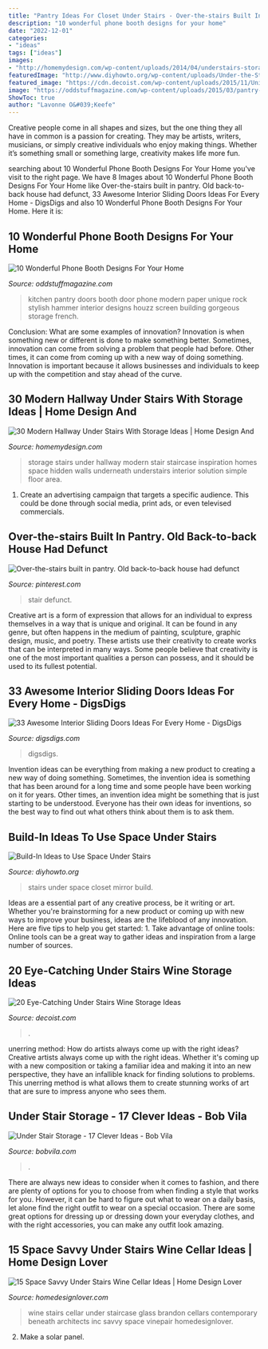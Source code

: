 ```yaml
---
title: "Pantry Ideas For Closet Under Stairs - Over-the-stairs Built In Pantry. Old Back-to-back House Had Defunct"
description: "10 wonderful phone booth designs for your home"
date: "2022-12-01"
categories:
- "ideas"
tags: ["ideas"]
images:
- "http://homemydesign.com/wp-content/uploads/2014/04/understairs-storage-ideas.jpg"
featuredImage: "http://www.diyhowto.org/wp-content/uploads/Under-the-Stairs-Mirror-Closet-20-Build-In-Ideas-to-Use-Space-Under-Stairs-DIYHowto.jpg"
featured_image: "https://cdn.decoist.com/wp-content/uploads/2015/11/Unique-Mediterranean-wine-cellar-with-rustic-charm.jpg"
image: "https://oddstuffmagazine.com/wp-content/uploads/2015/03/pantry-doors-650x868.jpg"
ShowToc: true
author: "Lavonne O&#039;Keefe"
---
```



Creative people come in all shapes and sizes, but the one thing they all have in common is a passion for creating. They may be artists, writers, musicians, or simply creative individuals who enjoy making things. Whether it’s something small or something large, creativity makes life more fun.

	

		
searching about 10 Wonderful Phone Booth Designs For Your Home you've visit to the right page. We have 8 Images about 10 Wonderful Phone Booth Designs For Your Home like Over-the-stairs built in pantry. Old back-to-back house had defunct, 33 Awesome Interior Sliding Doors Ideas For Every Home - DigsDigs and also 10 Wonderful Phone Booth Designs For Your Home. Here it is:
		
    
## 10 Wonderful Phone Booth Designs For Your Home

<img loading=lazy src="https://oddstuffmagazine.com/wp-content/uploads/2015/03/pantry-doors-650x868.jpg" onerror="this.onerror=null;this.src='https://tse1.mm.bing.net/th?id=OIP.4ce4POMZja5Bkp5SWKGHLwHaJ4&amp;pid=15.1';" alt="10 Wonderful Phone Booth Designs For Your Home">

_Source: oddstuffmagazine.com_

>kitchen pantry doors booth door phone modern paper unique rock stylish hammer interior designs houzz screen building gorgeous storage french. 

	

Conclusion: What are some examples of innovation?
Innovation is when something new or different is done to make something better. Sometimes, innovation can come from solving a problem that people had before. Other times, it can come from coming up with a new way of doing something. Innovation is important because it allows businesses and individuals to keep up with the competition and stay ahead of the curve.

    
## 30 Modern Hallway Under Stairs With Storage Ideas | Home Design And

<img loading=lazy src="http://homemydesign.com/wp-content/uploads/2014/04/understairs-storage-ideas.jpg" onerror="this.onerror=null;this.src='https://tse1.mm.bing.net/th?id=OIP.oW2tGE8OaFZ2DufmA0RGswHaJ4&amp;pid=15.1';" alt="30 Modern Hallway Under Stairs With Storage Ideas | Home Design And">

_Source: homemydesign.com_

>storage stairs under hallway modern stair staircase inspiration homes space hidden walls underneath understairs interior solution simple floor area. 

	

1. Create an advertising campaign that targets a specific audience. This could be done through social media, print ads, or even televised commercials.

    
## Over-the-stairs Built In Pantry. Old Back-to-back House Had Defunct

<img loading=lazy src="https://i.pinimg.com/736x/8d/25/87/8d2587185a9ffb78d7e88ee182fdb084.jpg" onerror="this.onerror=null;this.src='https://tse3.mm.bing.net/th?id=OIP.cyCaVbmlmzKsPCQaTZEJxAHaJ3&amp;pid=15.1';" alt="Over-the-stairs built in pantry. Old back-to-back house had defunct">

_Source: pinterest.com_

>stair defunct. 

	

Creative art is a form of expression that allows for an individual to express themselves in a way that is unique and original. It can be found in any genre, but often happens in the medium of painting, sculpture, graphic design, music, and poetry. These artists use their creativity to create works that can be interpreted in many ways. Some people believe that creativity is one of the most important qualities a person can possess, and it should be used to its fullest potential.

    
## 33 Awesome Interior Sliding Doors Ideas For Every Home - DigsDigs

<img loading=lazy src="https://www.digsdigs.com/photos/awesome-interior-sliding-doors-ideas-for-every-home-1.jpg" onerror="this.onerror=null;this.src='https://tse2.mm.bing.net/th?id=OIP.EfvWo9JLoBlSfOA76AW6zwHaJS&amp;pid=15.1';" alt="33 Awesome Interior Sliding Doors Ideas For Every Home - DigsDigs">

_Source: digsdigs.com_

>digsdigs. 

	

Invention ideas can be everything from making a new product to creating a new way of doing something. Sometimes, the invention idea is something that has been around for a long time and some people have been working on it for years. Other times, an invention idea might be something that is just starting to be understood. Everyone has their own ideas for inventions, so the best way to find out what others think about them is to ask them.

    
## Build-In Ideas To Use Space Under Stairs

<img loading=lazy src="http://www.diyhowto.org/wp-content/uploads/Under-the-Stairs-Mirror-Closet-20-Build-In-Ideas-to-Use-Space-Under-Stairs-DIYHowto.jpg" onerror="this.onerror=null;this.src='https://tse3.mm.bing.net/th?id=OIP.1XAMW79T4_wh-98fS4RoewHaJ8&amp;pid=15.1';" alt="Build-In Ideas to Use Space Under Stairs">

_Source: diyhowto.org_

>stairs under space closet mirror build. 

	

Ideas are a essential part of any creative process, be it writing or art. Whether you're brainstorming for a new product or coming up with new ways to improve your business, ideas are the lifeblood of any innovation. Here are five tips to help you get started: 1. Take advantage of online tools: Online tools can be a great way to gather ideas and inspiration from a large number of sources.

    
## 20 Eye-Catching Under Stairs Wine Storage Ideas

<img loading=lazy src="https://cdn.decoist.com/wp-content/uploads/2015/11/Unique-Mediterranean-wine-cellar-with-rustic-charm.jpg" onerror="this.onerror=null;this.src='https://tse4.mm.bing.net/th?id=OIP.kSPP_C-fY4I_Uz4ii-yRHAHaLI&amp;pid=15.1';" alt="20 Eye-Catching Under Stairs Wine Storage Ideas">

_Source: decoist.com_

>. 

	

unerring method: How do artists always come up with the right ideas?
Creative artists always come up with the right ideas. Whether it's coming up with a new composition or taking a familiar idea and making it into an new perspective, they have an infallible knack for finding solutions to problems. This unerring method is what allows them to create stunning works of art that are sure to impress anyone who sees them.

    
## Under Stair Storage - 17 Clever Ideas - Bob Vila

<img loading=lazy src="https://empire-s3-production.bobvila.com/slides/5621/original/JWT_Associates_reading_spot_stairs.jpg?1553803346" onerror="this.onerror=null;this.src='https://tse4.mm.bing.net/th?id=OIP.c4tSk2k3ISgzcGHUAJ-hBQHaFX&amp;pid=15.1';" alt="Under Stair Storage - 17 Clever Ideas - Bob Vila">

_Source: bobvila.com_

>. 

	

There are always new ideas to consider when it comes to fashion, and there are plenty of options for you to choose from when finding a style that works for you. However, it can be hard to figure out what to wear on a daily basis, let alone find the right outfit to wear on a special occasion. There are some great options for dressing up or dressing down your everyday clothes, and with the right accessories, you can make any outfit look amazing.

    
## 15 Space Savvy Under Stairs Wine Cellar Ideas | Home Design Lover

<img loading=lazy src="https://homedesignlover.com/wp-content/uploads/2014/04/2-brandon.jpg" onerror="this.onerror=null;this.src='https://tse1.mm.bing.net/th?id=OIP.jgEvAzFwleBYabe4hcAb4AHaEi&amp;pid=15.1';" alt="15 Space Savvy Under Stairs Wine Cellar Ideas | Home Design Lover">

_Source: homedesignlover.com_

>wine stairs cellar under staircase glass brandon cellars contemporary beneath architects inc savvy space vinepair homedesignlover. 

	

2. Make a solar panel.


